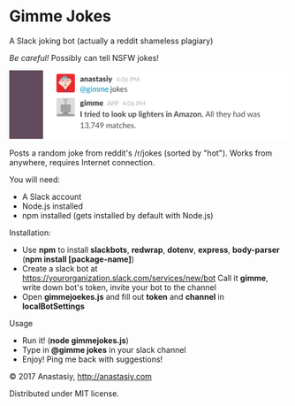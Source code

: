 # Gimme Jokes

A Slack joking bot (actually a reddit shameless plagiary)

*Be careful!* Possibly can tell NSFW jokes!

![](https://github.com/anastasiuspernat/gimmejokes/blob/master/gimmejokes_example.jpg?raw=true)

Posts a random joke from reddit's /r/jokes (sorted by "hot"). Works from anywhere, requires Internet connection.

You will need:

* A Slack account
* Node.js installed
* npm installed (gets installed by default with Node.js)

Installation:

* Use **npm** to install **slackbots**, **redwrap**, **dotenv**, **express**, **body-parser** (**npm install [package-name]**)
* Create a slack bot at https://yourorganization.slack.com/services/new/bot
Call it **gimme**, write down bot's token, invite your bot to the channel
* Open **gimmejoekes.js** and fill out **token** and **channel** in **localBotSettings**

Usage

* Run it! (**node gimmejokes.js**)
* Type in **@gimme jokes** in your slack channel
* Enjoy! Ping me back with suggestions!

&copy; 2017 Anastasiy, http://anastasiy.com

Distributed under MIT license.
